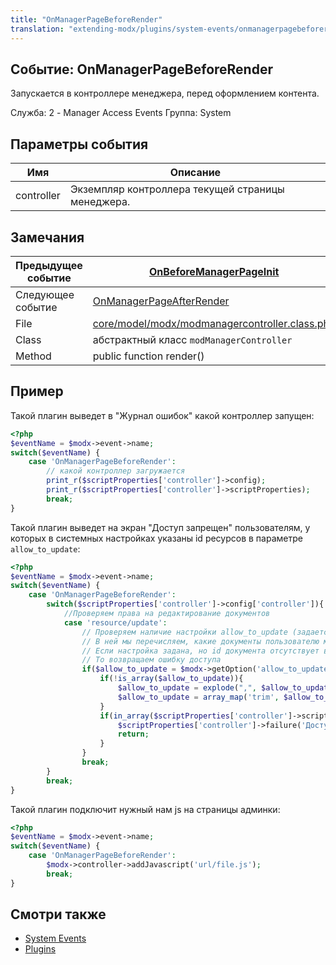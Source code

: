 ```yaml
---
title: "OnManagerPageBeforeRender"
translation: "extending-modx/plugins/system-events/onmanagerpagebeforerender"
---
```


## Событие: OnManagerPageBeforeRender

Запускается в контроллере менеджера, перед оформлением контента.

Служба: 2 - Manager Access Events
Группа: System

## Параметры события

| Имя        | Описание                                          |
| ---------- | ------------------------------------------------- |
| controller | Экземпляр контроллера текущей страницы менеджера. |

## Замечания

| Предыдущее событие | [OnBeforeManagerPageInit](extending-modx/plugins/system-events/onbeforemanagerpageinit "OnBeforeManagerPageInit")                                  |
| ------------------ | -------------------------------------------------------------------------------------------------------------------------------------------------- |
| Следующее событие  | [OnManagerPageAfterRender](extending-modx/plugins/system-events/onmanagerpageafterrender "OnManagerPageAfterRender")                               |
| File               | [core/model/modx/modmanagercontroller.class.php](https://github.com/modxcms/revolution/blob/master/core/model/modx/modmanagercontroller.class.php) |
| Class              | абстрактный класс `modManagerController`                                                                                                             |
| Method             | public function render()                                                                                                                           |

## Пример

Такой плагин выведет в "Журнал ошибок" какой контроллер запущен:

```php
<?php
$eventName = $modx->event->name;
switch($eventName) {
    case 'OnManagerPageBeforeRender':
        // какой контроллер загружается
        print_r($scriptProperties['controller']->config);
        print_r($scriptProperties['controller']->scriptProperties);
        break;
}
```
                
Такой плагин выведет на экран "Доступ запрещен" пользователям, у которых в системных настройках указаны id ресурсов в параметре `allow_to_update`:

```php
<?php
$eventName = $modx->event->name;
switch($eventName) {
    case 'OnManagerPageBeforeRender':
        switch($scriptProperties['controller']->config['controller']){
            //Проверяем права на редактирование документов
            case 'resource/update':
                // Проверяем наличие настройки allow_to_update (задается в настройках пользователя)
                // В ней мы перечисляем, какие документы пользователю можно редактировать
                // Если настройка задана, но id документа отсутствует в перечисленных разрешенных,
                // То возвращаем ошибку доступа 
                if($allow_to_update = $modx->getOption('allow_to_update')){
                    if(!is_array($allow_to_update)){
                        $allow_to_update = explode(",", $allow_to_update);
                        $allow_to_update = array_map('trim', $allow_to_update);
                    }
                    if(in_array($scriptProperties['controller']->scriptProperties['id'], $allow_to_update)){
                        $scriptProperties['controller']->failure('Доступ запрещен');
                        return;
                    }
                }
                break;
        }
        break;
}
```
                
Такой плагин подключит нужный нам js на страницы админки:

```php
<?php
$eventName = $modx->event->name;
switch($eventName) {
    case 'OnManagerPageBeforeRender':
        $modx->controller->addJavascript('url/file.js');
        break;
}
```

## Смотри также

- [System Events](extending-modx/plugins/system-events "System Events")
- [Plugins](extending-modx/plugins "Plugins")
